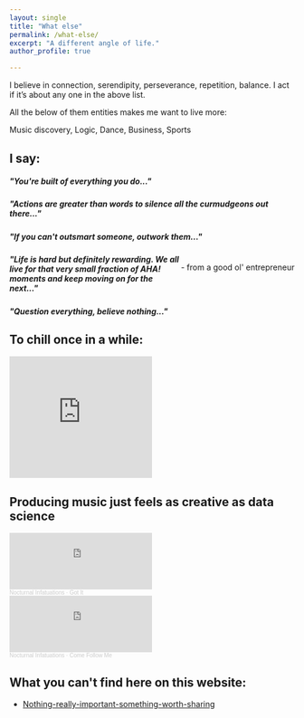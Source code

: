 ```yaml
---
layout: single
title: "What else"
permalink: /what-else/
excerpt: "A different angle of life."
author_profile: true

---
```


I believe in connection, serendipity, perseverance, repetition, balance. I act if it’s about any one in the above list.

All the below of them entities makes me want to live more:

Music discovery, Logic, Dance, Business, Sports

## I say:

##### *"You're built of everything you do..."*

##### *"Actions are greater than words to silence all the curmudgeons out there..."*

##### *"If you can't outsmart someone, outwork them..."*
<p style="float:right"> - from a good ol' entrepreneur</p>

##### *"Life is hard but definitely rewarding. We all live for that very small fraction of AHA! moments and keep moving on for the next..."*

##### *"Question everything, believe nothing..."*

## To chill once in a while:

<iframe width="50%" height="215" src="https://www.youtube.com/embed/videoseries?list=PL1vIte-UiQLhZjjtHEecxcN1zORSKna8U" frameborder="0" allow="accelerometer; autoplay; encrypted-media; gyroscope; picture-in-picture" allowfullscreen></iframe>

## Producing music just feels as creative as data science

<iframe width="50%" height="100" scrolling="no" frameborder="no" allow="autoplay" src="https://w.soundcloud.com/player/?url=https%3A//api.soundcloud.com/tracks/963172216&color=%23ff5500&auto_play=false&hide_related=false&show_comments=true&show_user=true&show_reposts=false&show_teaser=true&visual=true"></iframe><div style="font-size: 10px; color: #cccccc;line-break: anywhere;word-break: normal;overflow: hidden;white-space: nowrap;text-overflow: ellipsis; font-family: Interstate,Lucida Grande,Lucida Sans Unicode,Lucida Sans,Garuda,Verdana,Tahoma,sans-serif;font-weight: 100;"><a href="https://soundcloud.com/nocturnal-infatuations" title="Nocturnal Infatuations" target="_blank" style="color: #cccccc; text-decoration: none;">Nocturnal Infatuations</a> · <a href="https://soundcloud.com/nocturnal-infatuations/got-it" title="Got It" target="_blank" style="color: #cccccc; text-decoration: none;">Got It</a></div>

<iframe width="50%" height="100" scrolling="no" frameborder="no" allow="autoplay" src="https://w.soundcloud.com/player/?url=https%3A//api.soundcloud.com/tracks/951484420&color=%23ff5500&auto_play=false&hide_related=false&show_comments=true&show_user=true&show_reposts=false&show_teaser=true&visual=true"></iframe><div style="font-size: 10px; color: #cccccc;line-break: anywhere;word-break: normal;overflow: hidden;white-space: nowrap;text-overflow: ellipsis; font-family: Interstate,Lucida Grande,Lucida Sans Unicode,Lucida Sans,Garuda,Verdana,Tahoma,sans-serif;font-weight: 100;"><a href="https://soundcloud.com/nocturnal-infatuations" title="Nocturnal Infatuations" target="_blank" style="color: #cccccc; text-decoration: none;">Nocturnal Infatuations</a> · <a href="https://soundcloud.com/nocturnal-infatuations/come-follow-me" title="Come Follow Me" target="_blank" style="color: #cccccc; text-decoration: none;">Come Follow Me</a></div>

## What you can't find here on this website:

* [Nothing-really-important-something-worth-sharing](https://www.linkedin.com/pulse/nothing-really-important-something-worth-sharing-akshay-kotha/)